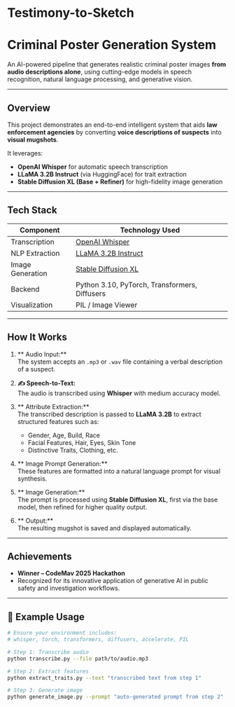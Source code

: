 # Testimony-to-Sketch
#  Criminal Poster Generation System 

An AI-powered pipeline that generates realistic criminal poster images **from audio descriptions alone**, using cutting-edge models in speech recognition, natural language processing, and generative vision.




---

##  Overview

This project demonstrates an end-to-end intelligent system that aids **law enforcement agencies** by converting **voice descriptions of suspects** into **visual mugshots**.

It leverages:
-  **OpenAI Whisper** for automatic speech transcription
-  **LLaMA 3.2B Instruct** (via HuggingFace) for trait extraction
-  **Stable Diffusion XL (Base + Refiner)** for high-fidelity image generation

---

##  Tech Stack

| Component      | Technology Used                              |
|----------------|-----------------------------------------------|
| Transcription  | [OpenAI Whisper](https://github.com/openai/whisper)       |
| NLP Extraction | [LLaMA 3.2B Instruct](https://huggingface.co/unsloth/Llama-3.2-3B-Instruct) |
| Image Generation | [Stable Diffusion XL](https://huggingface.co/stabilityai/stable-diffusion-xl-base-1.0) |
| Backend        | Python 3.10, PyTorch, Transformers, Diffusers |
| Visualization  | PIL / Image Viewer                           |

---

##  How It Works

1. ** Audio Input:**  
   The system accepts an `.mp3` or `.wav` file containing a verbal description of a suspect.

2. **✍ Speech-to-Text:**  
   The audio is transcribed using **Whisper** with medium accuracy model.

3. ** Attribute Extraction:**  
   The transcribed description is passed to **LLaMA 3.2B** to extract structured features such as:
   - Gender, Age, Build, Race
   - Facial Features, Hair, Eyes, Skin Tone
   - Distinctive Traits, Clothing, etc.

4. ** Image Prompt Generation:**  
   These features are formatted into a natural language prompt for visual synthesis.

5. ** Image Generation:**  
   The prompt is processed using **Stable Diffusion XL**, first via the base model, then refined for higher quality output.

6. ** Output:**  
   The resulting mugshot is saved and displayed automatically.

---

##  Achievements

-  **Winner – CodeMav 2025 Hackathon**
- Recognized for its innovative application of generative AI in public safety and investigation workflows.

---

## 📂 Example Usage

```bash
# Ensure your environment includes:
# whisper, torch, transformers, diffusers, accelerate, PIL

# Step 1: Transcribe audio
python transcribe.py --file path/to/audio.mp3

# Step 2: Extract features
python extract_traits.py --text "transcribed text from step 1"

# Step 3: Generate image
python generate_image.py --prompt "auto-generated prompt from step 2"
